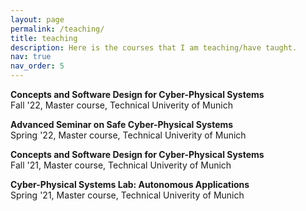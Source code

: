 ```yaml
---
layout: page
permalink: /teaching/
title: teaching
description: Here is the courses that I am teaching/have taught.
nav: true
nav_order: 5
---
```


**Concepts and Software Design for Cyber-Physical Systems**<br>
Fall '22, Master course, Technical Univerity of Munich<br>

**Advanced Seminar on Safe Cyber-Physical Systems**<br>
Spring '22, Master course, Technical Univerity of Munich<br>

**Concepts and Software Design for Cyber-Physical Systems**<br>
Fall '21, Master course, Technical Univerity of Munich<br>

**Cyber-Physical Systems Lab: Autonomous Applications**<br>
Spring '21, Master course, Technical Univerity of Munich<br>


<!-- For now, this page is assumed to be a static description of your courses. You can convert it to a collection similar to `_projects/` so that you can have a dedicated page for each course.

Organize your courses by years, topics, or universities, however you like! -->
